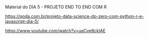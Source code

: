 Material do DIA 5 - PROJETO END TO END COM R

https://qoda.com.br/projeto-data-science-do-zero-com-python-r-e-javascript-dia-5/

https://www.youtube.com/watch?v=uaCve8ckIAE
